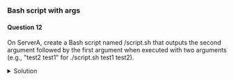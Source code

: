 ### Bash script with args

#### Question 12

On ServerA, create a Bash script named /script.sh that outputs the second argument followed by the first argument when executed with two arguments
(e.g., "test2 test1" for ./script.sh test1 test2).


<details><summary>Solution</summary>

1. Create the following script "/script.sh":

    #!/bin/bash 
    if [ $# -eq 2 ]; 
      then  echo "$2 $1"
    else  
      echo "Usage: $0 argument1 argument2"  
      exit 1
    fi

2. Make the script executable by running:
```
$ sudo chmod +x /script.sh
```

3. Verify by running:
```
$ ./script.sh test1 test2
```

This will output "test2 test1" in the terminal.


Explanation:  

```
if [ $# -eq 2 ]  
```

This line checks if the script received exactly two arguments using the $# special variable that holds the number of arguments passed.



    ```
    echo "$2 $1"
    ```

If two arguments are provided, this line prints the second argument followed by a space and then the first argument.

    ```
    else
    ```
If not exactly two arguments are provided, the script displays a usage message and exits with an error code (1).
$0: This refers to the script's filename itself.



   This script handles errors by informing the user about the expected number of arguments.

</details>

